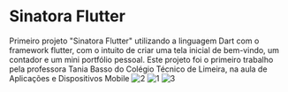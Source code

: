 # Sinatora Flutter
Primeiro projeto "Sinatora Flutter" utilizando a linguagem Dart com o framework flutter, com o intuito de criar uma tela inicial de bem-vindo, um contador e um mini portfólio pessoal. Este projeto foi o primeiro trabalho pela professora Tania Basso do Colégio Técnico de Limeira, na aula de Aplicações e Dispositivos Mobile
![2](https://github.com/msinatora/maflutter/assets/119950611/a96cf93d-6e95-4d14-8558-52f2c3ddacb0)
![1](https://github.com/msinatora/maflutter/assets/119950611/62facf01-52bb-428e-b307-026f1e0fcaa3)
![3](https://github.com/msinatora/maflutter/assets/119950611/1fa8cddd-b6ee-45c6-a727-e1d9d1ff3438)
